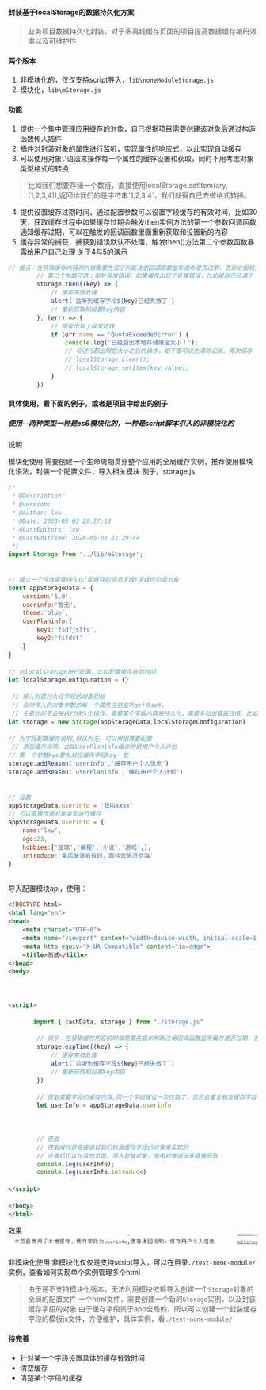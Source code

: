 <!--
 * @Description: 
 * @version: 
 * @Author: lxw
 * @Date: 2020-05-03 18:31:38
 * @LastEditors: lxw
 * @LastEditTime: 2020-05-04 22:00:59
 -->
#### 封装基于localStorage的数据持久化方案
> 业务项目数据持久化封装，对于多离线缓存页面的项目提高数据缓存编码效率以及可维护性

#### 两个版本
1. 非模块化的，仅仅支持script导入，`lib\noneModuleStorage.js`
2. 模块化，`lib\mStorage.js`

#### 功能
1. 提供一个集中管理应用缓存的对象，自己根据项目需要创建该对象后通过构造函数传入插件
2. 插件对封装对象的属性进行监听，实现属性的响应式，以此实现自动缓存
3. 可以使用对象'.'语法来操作每一个属性的缓存设置和获取，同时不用考虑对象类型格式的转换
> 比如我们想要存储一个数组，直接使用localStorage.setItem(ary,[1,2,3,4]),返回给我们的是字符串'1,2,3,4'，我们就得自己去做格式转换。
4. 提供设置缓存过期时间，通过配置参数可以设置字段缓存的有效时间，比如30天，获取缓存过程中如果缓存过期会触发then实例方法的第一个参数回调函数通知缓存过期，可以在触发的回调函数里面重新获取和设置新的内容
5. 缓存异常的捕获，捕获到错误默认不处理，触发then()方法第二个参数函数暴露给用户自己处理
关于4与5的演示
```js
// 提示：在获取缓存内容的时候需要先显示判断注册回调函数监听缓存是否过期，否则会报错,第一个参数
        // 第二个参数可选：监听异常错误，如果缓存出现了异常错误，比如缓存已经满了
        storage.then((key) => {
            // 缓存失效处理
            alert(`监听到缓存字段${key}已经失效了`)
            // 重新获取和设置key内容
        }, (err) => {
            // 缓存出现了异常处理
            if (err.name == 'QuotaExceededError') {
                console.log('已经超出本地存储限定大小！');
                // 可进行超出限定大小之后的操作，如下面可以先清除记录，再次保存
                // localStorage.clear();
                // localStorage.setItem(key,value);
            }
        })
```

#### 具体使用，看下面的例子，或者是项目中给出的例子

##### 使用--两种类型一种是es6模块化的，一种是script脚本引入的非模块化的
 说明

模块化使用
需要创建一个生命周期贯穿整个应用的全局缓存实例，推荐使用模块化语法，封装一个配置文件，导入相关模块
例子，storage.js
```js
/*
 * @Description: 
 * @version: 
 * @Author: lxw
 * @Date: 2020-05-03 20:27:13
 * @LastEditors: lxw
 * @LastEditTime: 2020-05-03 22:29:44
 */
import Storage from '../lib/mStorage';


// 建立一个存放需要持久化(即缓存的信息字段)字段的封装对象
const appStorageData = {
    version:'1.0',
    userinfo:'暂无',
    theme:'blue',
    userPlaninfo:{
        key1:'fsdfjslfs',
        key2:'fsfdsf'
    }
}

// 对localStorage进行配置，比如配置缓存有效时间
let localStorageConfiguration = {}

 // 传入封装持久化字段的对象初始
 // 会对传入的对象参数的每一个属性注册监听get与set，
 // 主要此时不会被执行持久化操作，需要某个字段内容被持久化，需要手动设置属性值。比如 appStorageData.version = xxx 才会触发持久化操作
let storage = new Storage(appStorageData,localStorageConfiguration)

// 为字段配置缓存说明,默认为无，可以根据需要配置
 // 添加缓存说明，比如userPlaninfo缓存的是用户个人计划
// 第一个参数kye要与对应缓存字段key一致
storage.addReason('userinfo','缓存用户个人信息')
storage.addReason('userPlaninfo','缓存用户个人计划')


// 设置
appStorageData.userinfo = '我叫xxxx'
// 可以直接传递对象类型进行缓存
appStorageData.userinfo = {
    name:'lxw',
    age:23,
    hobbies:['篮球','编程','小说','游戏',],
    introduce:'乘风破浪会有时，直挂云帆济沧海'
}
 
```
导入配置模块api，使用：
```html
<!DOCTYPE html>
<html lang="en">
<head>
    <meta charset="UTF-8">
    <meta name="viewport" content="width=device-width, initial-scale=1.0">
    <meta http-equiv="X-UA-Compatible" content="ie=edge">
    <title>测试</title>
</head>
<body>
    


<script>

       import { cachData, storage } from "./storage.js"

        // 提示：在获取缓存内容的时候需要先显示判断注册回调函数监听缓存是否过期，否则会报错
        storage.expTime((key) => {
            // 缓存失效处理
            alert(`监听到缓存字段${key}已经失效了`)
            // 重新获取和设置key内容
        })

        // 获取需要字段的缓存内容,同一个字段建议一次性取了，否则会重复触发缓存字段
        let userInfo = appStorageData.userinfo



        // 获取
        // 获取操作是直接通过我们封装缓存字段的对象来实现的
        // 设置后可以在其他页面，导入封装对象，使用对象语法来直接获取
        console.log(userInfo);
        console.log(userInfo.introduce)

</script>

</body>
</html>
```

效果
![text](./1.png)

非模块化使用
非模块化仅仅是支持script导入，可以在目录`./test-none-module/`实例，查看如何实现单个实例管理多个html
> 由于是不支持模块化版本，无法利用模块依赖导入创建一个`Storage`对象的全局的配置文件
> 一个html文件，需要创建一个新的`Storage`实例，以及封装缓存字段的对象
> 由于缓存字段属于app全局的，所以可以创建一个封装缓存字段的模板js文件，方便维护，具体实例，看`./test-none-module/`

#### 待完善
- 针对某一个字段设置具体的缓存有效时间
- 清空缓存
- 清楚某个字段的缓存

